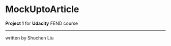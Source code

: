 # MockUptoArticle

<b>Project 1</b> for <b>Udacity</b> FEND course
<hr></hr>
<p>
  written by Shuchen Liu
</p>

